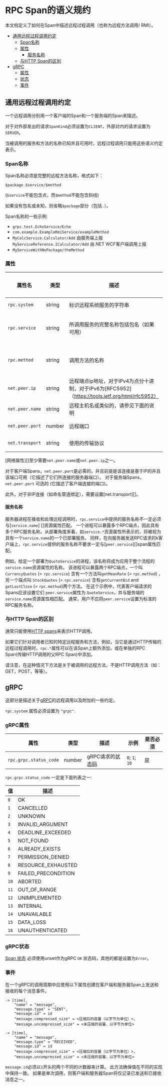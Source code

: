 # RPC Span的语义规约

本文档定义了如何在Span中描述远程过程调用（也称为远程方法调用/ RMI）。

<!-- Re-generate TOC with `markdown-toc --no-first-h1 -i` -->

<!-- toc -->

- [通用远程过程调用约定](#通用远程过程调用约定)
  * [Span名称](#Span名称)
  * [属性](#属性)
    + [服务名称](#服务名称)
  * [与HTTP Span的区别](#与http-span的区别)
- [gRPC](#grpc)
  * [属性](#grpc属性)
  * [状态](#grpc状态)
  * [事件](#事件)

<!-- tocstop -->

## 通用远程过程调用约定

一个远程调用分别用一个客户端的Span和一个服务端的Span来描述。

对于对外部发出的请求`SpanKind`必须设置为`CLIENT`，外部对内的请求设置为`SERVER`。

当被调用的服务和方法的名称已知并且可用时，远程过程调用只能用这些语义约定表示。

### Span名称

Span名称必须是完整的远程方法名称，格式如下：

```
$package.$service/$method
```

(`$service`不能包含点，而`$method`不能包含斜线)

如果没有包名或未知，则省略`$package`部分（包括`.`）。

Span名称的一些示例:

- `grpc.test.EchoService/Echo`
- `com.example.ExampleRmiService/exampleMethod`
- `MyCalcService.Calculator/Add` 由服务端上报  
  `MyServiceReference.ICalculator/Add` 由.NET WCF客户端调用上报
- `MyServiceWithNoPackage/theMethod`

### 属性

| 属性名 | 类型 | 描述 |  示例  | 是否必须? |
| --- | --- | --- | --- | --- |
| `rpc.system`   | string | 标识远程系统服务的字符串 | `"grpc"`, `"java_rmi"` or `"wcf"`. | 是 |
| `rpc.service`  | string | 所调用服务的完整名称包括包名（如果可用） | `myservice.EchoService` | 否，但推荐设置 |
| `rpc.method`   | string | 调用方法的名称 | `exampleMethod` | 否，但推荐设置 |
| `net.peer.ip`   | string | 远程端点ip地址，对于IPv4为点分十进制，对于IPv6为[RFC5952]（https://tools.ietf.org/html/rfc5952）| `127.0.0.1` | 见下文 |
| `net.peer.name` | string | 远程主机名或类似的，请参见下面的说明 | `example.com` | 见下文 |
| `net.peer.port` | number | 远程端口 | `80`; `8080`; `443` | 见下文 |
| `net.transport` | string | 使用的传输协议 | `IP.TCP` | 见下文 |

[网络属性][]至少需要`net.peer.name`或`net.peer.ip`之一。

对于客户端Spans，`net.peer.port`是必需的，并且前提是该连接是基于IP的并且该端口可用（它描述了它们所连接的服务器端口）。
对于服务端Spans，`net.peer.port` 可选的 (它描述了客户端连接的端口)。

此外，对于非IP连接（如命名管道绑定），需要设置[net.transport][]。

#### 服务名称

服务器进程在接收和处理远程调用时，`rpc.service`中提供的服务名称不一定必须与[`service.name`] []资源属性匹配。
一个进程可以暴露多个RPC端点，因此具有多个RPC服务名称。从部署角度来看，如`service.*`资源属性所表示的，将被视为具有一个`service.name`的一个已部署服务。
同样，在向服务器发送RPC请求的k客户端上，`rpc.service`提供的服务名称不要求一定与[`peer.service`][]span属性匹配。

例如，给定一个部署为`QuoteService`的进程，该名称将成为应用于整个流程的`service.name`资源属性的名称。
该进程可以暴露两个RPC端点，一个叫`CurrencyQuotes` (= `rpc.service`) 含有一个方法叫`getMeanRate` (= `rpc.method`) ，另一个端点叫 `StockQuotes`  (= `rpc.service`) 含有`getCurrentBid` and `getLastClose` (= `rpc.method`)两个方法。
在这个示例中，代表客户端请求的Spans应该设置它们 `peer.service`属性为 `QuoteService`，并与服务端的`service.name`资源属性相匹配。
通常，用户不应将`peer.service`设置为标准的RPC服务名称。

### 与HTTP Span的区别

通常只能使用[HTTP spans](https://github.com/open-telemetry/opentelemetry-specification/blob/main/specification/trace/semantic_conventions/http.md)来表示HTTP调用。

如果它们针对调用者已知的特定远程服务和方法，例如，当它是通过HTTP传输的远程过程调用时，`rpc.*`属性可以在该Span上额外添加，或在单独的RPC Span(传输HTTP调用的父RPC Span)中添加。

请注意，在这种情况下方法是关于被调用的远程方法，不是HTTP调用方法（如：GET，POST，等等）。

## gRPC

这部分是描述关于[gRPC][]的远程调用以及附加的一些约定。

`rpc.system` 属性必须设置为 `"grpc"`.

### gRPC属性

<!-- semconv rpc.grpc -->
| 属性  | 类型 | 描述  | 示例  | 是否必须 |
|---|---|---|---|---|
| `rpc.grpc.status_code` | number | gRPC请求的[状态码](https://github.com/grpc/grpc/blob/v1.33.2/doc/statuscodes.md) | `0`; `1`; `16` | 是 |

`rpc.grpc.status_code` 一定是下面列表之一:

| 值  | 描述 |
|---|---|
| `0` | OK |
| `1` | CANCELLED |
| `2` | UNKNOWN |
| `3` | INVALID_ARGUMENT |
| `4` | DEADLINE_EXCEEDED |
| `5` | NOT_FOUND |
| `6` | ALREADY_EXISTS |
| `7` | PERMISSION_DENIED |
| `8` | RESOURCE_EXHAUSTED |
| `9` | FAILED_PRECONDITION |
| `10` | ABORTED |
| `11` | OUT_OF_RANGE |
| `12` | UNIMPLEMENTED |
| `13` | INTERNAL |
| `14` | UNAVAILABLE |
| `15` | DATA_LOSS |
| `16` | UNAUTHENTICATED |
<!-- endsemconv -->

[gRPC]: https://grpc.io/

### gRPC状态

[Span 状态](../api.md#设置状态) 必须使用unset作为gRPC `OK` 状态码，其他的都是设置为`Error`。

### 事件

在一个gRPC的调用周期中应使用以下属性创建在客户端和服务器Span上发送和接收的每个消息事件。

```
-> [time],
    "name" = "message",
    "message.type" = "SENT",
    "message.id" = id
    "message.compressed_size" = <压缩后的容量（以字节为单位）>,
    "message.uncompressed_size" = <未压缩的容量，以字节为单位>
```

```
-> [time],
    "name" = "message",
    "message.type" = "RECEIVED",
    "message.id" = id
    "message.compressed_size" = <压缩后的容量（以字节为单位）>,
    "message.uncompressed_size" = <未压缩的容量，以字节为单位>
```

`message.id`必须以`1`开头的两个不同的计数器来计算。 此方法确保值在不同的实现中保持一致。 如果是单次调用，则客户端和服务器Span将仅记录已发送和已接收消息之一。
